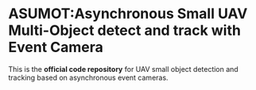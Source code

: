 #  ASUMOT:Asynchronous Small UAV Multi-Object detect and track with Event Camera

This is the **official code repository** for UAV small object detection and tracking based on asynchronous event cameras.
